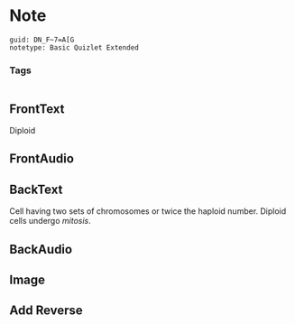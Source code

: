 # Note
```
guid: DN_F~7=A[G
notetype: Basic Quizlet Extended
```

### Tags
```
```

## FrontText
Diploid

## FrontAudio


## BackText
Cell having two sets of chromosomes or twice the haploid number. Diploid cells undergo <i>mitosis</i>.

## BackAudio


## Image


## Add Reverse

